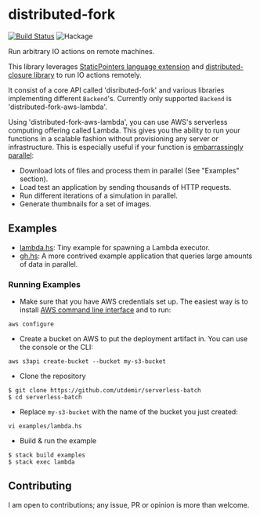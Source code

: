 # distributed-fork

[![Build Status](https://travis-ci.org/utdemir/serverless-batch.svg?branch=master)](https://travis-ci.org/utdemir/distributed-fork) ![Hackage](https://img.shields.io/hackage/v/distributed-fork.svg)

Run arbitrary IO actions on remote machines.

This library leverages [StaticPointers language extension](https://downloads.haskell.org/~ghc/latest/docs/html/users_guide/glasgow_exts.html#static-pointers) and [distributed-closure library](https://hackage.haskell.org/package/distributed-closure) to run IO actions remotely.

It consist of a core API called 'disributed-fork' and various libraries implementing different `Backend`'s. Currently only supported `Backend` is 'distributed-fork-aws-lambda'.

Using 'distributed-fork-aws-lambda', you can use AWS's serverless computing offering called Lambda. This gives you the ability to run your functions in a scalable fashion without provisioning any server or infrastructure. This is especially useful if your function is [embarrassingly parallel](https://en.wikipedia.org/wiki/Embarrassingly_parallel):

  * Download lots of files and process them in parallel (See "Examples" section).
  * Load test an application by sending thousands of HTTP requests.
  * Run different iterations of a simulation in parallel.
  * Generate thumbnails for a set of images.

## Examples

* [lambda.hs](https://github.com/utdemir/serverless-batch/blob/master/examples/lambda.hs): Tiny example for spawning a Lambda executor.
* [gh.hs](https://github.com/utdemir/serverless-batch/blob/master/examples/gh.hs): A more contrived example application that queries large amounts of data in parallel.

### Running Examples

* Make sure that you have AWS credentials set up. The easiest way is to install [AWS command line interface](https://aws.amazon.com/cli/) and to run:

```
aws configure
```

* Create a bucket on AWS to put the deployment artifact in. You can use the console or the CLI:

```
aws s3api create-bucket --bucket my-s3-bucket
```

* Clone the repository

```
$ git clone https://github.com/utdemir/serverless-batch
$ cd serverless-batch
```

* Replace `my-s3-bucket` with the name of the bucket you just created:

```
vi examples/lambda.hs
```

* Build & run the example

```
$ stack build examples
$ stack exec lambda
```

## Contributing

I am open to contributions; any issue, PR or opinion is more than welcome.
